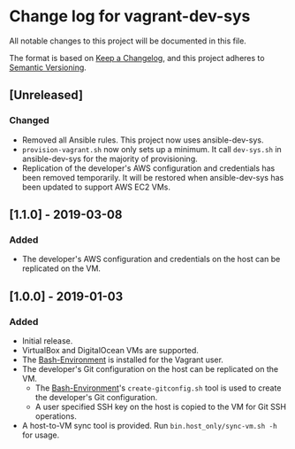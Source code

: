 # Change log for vagrant-dev-sys

All notable changes to this project will be documented in this file.

The format is based on [Keep a Changelog](https://keepachangelog.com/en/1.0.0/), and this project adheres to [Semantic Versioning](https://semver.org/spec/v2.0.0.html).

## [Unreleased]
### Changed
- Removed all Ansible rules. This project now uses ansible-dev-sys.
- `provision-vagrant.sh` now only sets up a minimum. It call `dev-sys.sh` in ansible-dev-sys for the majority of provisioning.
- Replication of the developer's AWS configuration and credentials has been removed temporarily. It will be restored when ansible-dev-sys has been updated to support AWS EC2 VMs.

## [1.1.0] - 2019-03-08
### Added
- The developer's AWS configuration and credentials on the host can be replicated on the VM.

## [1.0.0] - 2019-01-03
### Added
- Initial release.
- VirtualBox and DigitalOcean VMs are supported.
- The [Bash-Environment](https://github.com/neilluna/Bash-Environment) is installed for the Vagrant user.
- The developer's Git configuration on the host can be replicated on the VM.
    - The [Bash-Environment](https://github.com/neilluna/Bash-Environment)'s `create-gitconfig.sh` tool is used to create the developer's Git configuration.
    - A user specified SSH key on the host is copied to the VM for Git SSH operations.
- A host-to-VM sync tool is provided. Run `bin.host_only/sync-vm.sh -h` for usage.
